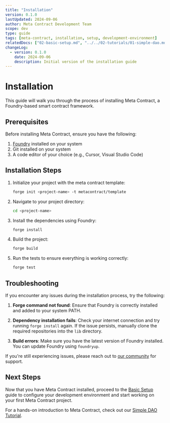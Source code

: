 ```yaml
---
title: "Installation"
version: 0.1.0
lastUpdated: 2024-09-06
author: Meta Contract Development Team
scope: dev
type: guide
tags: [meta-contract, installation, setup, development-environment]
relatedDocs: ["02-basic-setup.md", "../../02-tutorials/01-simple-dao.md"]
changeLog:
  - version: 0.1.0
    date: 2024-09-06
    description: Initial version of the installation guide
---
```


# Installation

This guide will walk you through the process of installing Meta Contract, a Foundry-based smart contract framework.

## Prerequisites

Before installing Meta Contract, ensure you have the following:

1. [Foundry](https://book.getfoundry.sh/getting-started/installation) installed on your system
2. Git installed on your system
3. A code editor of your choice (e.g., Cursor, Visual Studio Code)

## Installation Steps

1. Initialize your project with the meta contract template:

    ```bash
    forge init <project-name> -t metacontract/template
    ```

2. Navigate to your project directory:

    ```bash
    cd <project-name>
    ```

3. Install the dependencies using Foundry:

    ```bash
    forge install
    ```

4. Build the project:

    ```bash
    forge build
    ```

5. Run the tests to ensure everything is working correctly:

    ```bash
    forge test
    ```

## Troubleshooting

If you encounter any issues during the installation process, try the following:

1. **Forge command not found**: Ensure that Foundry is correctly installed and added to your system PATH.

2. **Dependency installation fails**: Check your internet connection and try running `forge install` again. If the issue persists, manually clone the required repositories into the `lib` directory.

3. **Build errors**: Make sure you have the latest version of Foundry installed. You can update Foundry using `foundryup`.

If you're still experiencing issues, please reach out to [our community](https://github.com/orgs/metacontract/discussions) for support.

## Next Steps

Now that you have Meta Contract installed, proceed to the [Basic Setup](02-basic-setup.md) guide to configure your development environment and start working on your first Meta Contract project.

For a hands-on introduction to Meta Contract, check out our [Simple DAO Tutorial](../../02-tutorials/01-simple-dao.md).
